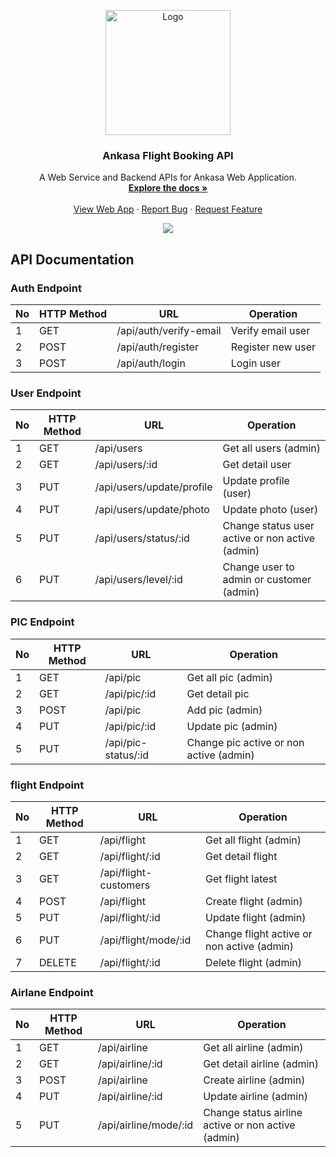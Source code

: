 <div id="top"></div>
<p align="center">
  <a href="https://github.com/altrawan/ankasa-ticketing-backend">
    <img src="https://github.com/altrawan/ankasa-ticketing-frontend/raw/master/screenshoots/logo.png"  width="200px" alt="Logo">
  </a>
</p>
<h3 align="center">Ankasa Flight Booking API</h3>
<p align="center">
  A Web Service and Backend APIs for Ankasa Web Application.
  <br/>
  <a href="#table-of-contents">
    <strong>Explore the docs »</strong>
  </a>
  <br /><br/>
  <a href="https://ankasa-ticketing.herokuapp.com">View Web App</a>
  ·
  <a href="https://github.com/altrawan/ankasa-ticketing-backend/issues">Report Bug</a>
  ·
  <a href="https://github.com/altrawan/ankasa-ticketing-backend">Request Feature</a>
</p>
<p align="center">
  <a href="https://reactjs.org/">
    <img src="https://img.shields.io/badge/Express-v4.18-green?style=flat">
  </a>                                  
</p>

## API Documentation

### Auth Endpoint

| No  | HTTP Method | URL                             | Operation                           |
| --- | ----------- | ------------------------------- | ----------------------------------- |
| 1   | GET         | /api/auth/verify-email          | Verify email user                   |
| 2   | POST        | /api/auth/register              | Register new user                   |
| 3   | POST        | /api/auth/login                 | Login user                          |

### User Endpoint

| No  | HTTP Method | URL                             | Operation                                      |
| --- | ----------- | ------------------------------- | -----------------------------------------------|
| 1   | GET         | /api/users                      | Get all users (admin)                          |
| 2   | GET         | /api/users/:id                  | Get detail user                                |
| 3   | PUT         | /api/users/update/profile       | Update profile (user)                          |
| 4   | PUT         | /api/users/update/photo         | Update photo (user)                            |
| 5   | PUT         | /api/users/status/:id           | Change status user active or non active (admin)|
| 6   | PUT         | /api/users/level/:id            | Change user to admin or customer (admin)       |

### PIC  Endpoint

| No  | HTTP Method | URL                             | Operation                                      |
| --- | ----------- | ------------------------------- | -----------------------------------------------|
| 1   | GET         | /api/pic                        | Get all pic (admin)                            |
| 2   | GET         | /api/pic/:id                    | Get detail pic                                 |
| 3   | POST        | /api/pic                        | Add pic (admin)                                |
| 4   | PUT         | /api/pic/:id                    | Update pic (admin)                             |
| 5   | PUT         | /api/pic-status/:id             | Change pic active or non active (admin)        |

### flight Endpoint

| No  | HTTP Method | URL                             | Operation                                      |
| --- | ----------- | ------------------------------- | -----------------------------------------------|
| 1   | GET         | /api/flight                     | Get all flight (admin)                         |
| 2   | GET         | /api/flight/:id                 | Get detail flight                              |
| 3   | GET         | /api/flight-customers           | Get flight latest                              |
| 4   | POST        | /api/flight                     | Create flight (admin)                          |
| 5   | PUT         | /api/flight/:id                 | Update flight (admin)                          |
| 6   | PUT         | /api/flight/mode/:id            | Change flight active or non active (admin)     |
| 7   | DELETE      | /api/flight/:id                 | Delete flight (admin)                          |

### Airlane Endpoint

| No  | HTTP Method | URL                             | Operation                                         |
| --- | ----------- | ------------------------------- | --------------------------------------------------|
| 1   | GET         | /api/airline                    | Get all airline (admin)                           |
| 2   | GET         | /api/airline/:id                | Get detail airline (admin)                        |
| 3   | POST        | /api/airline                    | Create airline (admin)                            |
| 4   | PUT         | /api/airline/:id                | Update airline (admin)                            |
| 5   | PUT         | /api/airline/mode/:id           | Change status airline active or non active (admin)|























